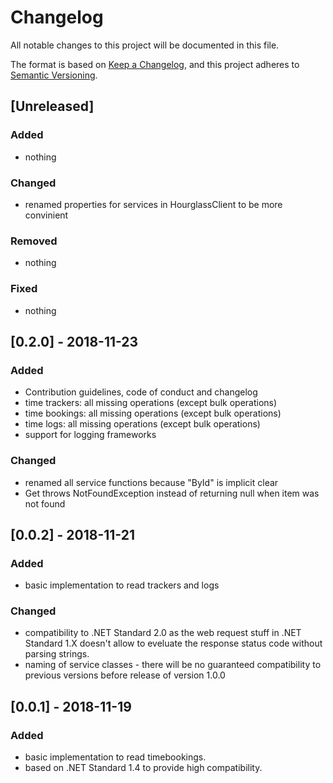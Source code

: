 # Changelog
All notable changes to this project will be documented in this file.

The format is based on [Keep a Changelog](https://keepachangelog.com/en/1.0.0/),
and this project adheres to [Semantic Versioning](https://semver.org/spec/v2.0.0.html).

## [Unreleased]
### Added
- nothing

### Changed
- renamed properties for services in HourglassClient to be more convinient

### Removed
- nothing

### Fixed
- nothing

## [0.2.0] - 2018-11-23
### Added
- Contribution guidelines, code of conduct and changelog
- time trackers: all missing operations (except bulk operations)
- time bookings: all missing operations (except bulk operations)
- time logs: all missing operations (except bulk operations)
- support for logging frameworks

### Changed
- renamed all service functions because "ById" is implicit clear
- Get throws NotFoundException instead of returning null when item was not found 


## [0.0.2] - 2018-11-21
### Added
- basic implementation to read trackers and logs

### Changed
- compatibility to .NET Standard 2.0 as the web request stuff in .NET Standard 1.X doesn't allow to eveluate the response status code without parsing strings.
- naming of service classes - there will be no guaranteed compatibility to previous versions before release of version 1.0.0

## [0.0.1] - 2018-11-19
### Added
- basic implementation to read timebookings.
- based on .NET Standard 1.4 to provide high compatibility.